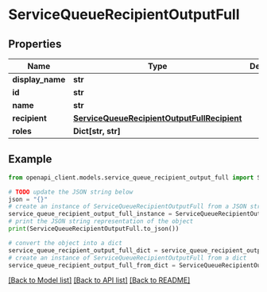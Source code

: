 # ServiceQueueRecipientOutputFull


## Properties

Name | Type | Description | Notes
------------ | ------------- | ------------- | -------------
**display_name** | **str** |  | [optional] 
**id** | **str** |  | [optional] 
**name** | **str** |  | [optional] 
**recipient** | [**ServiceQueueRecipientOutputFullRecipient**](ServiceQueueRecipientOutputFullRecipient.md) |  | [optional] 
**roles** | **Dict[str, str]** |  | [optional] 

## Example

```python
from openapi_client.models.service_queue_recipient_output_full import ServiceQueueRecipientOutputFull

# TODO update the JSON string below
json = "{}"
# create an instance of ServiceQueueRecipientOutputFull from a JSON string
service_queue_recipient_output_full_instance = ServiceQueueRecipientOutputFull.from_json(json)
# print the JSON string representation of the object
print(ServiceQueueRecipientOutputFull.to_json())

# convert the object into a dict
service_queue_recipient_output_full_dict = service_queue_recipient_output_full_instance.to_dict()
# create an instance of ServiceQueueRecipientOutputFull from a dict
service_queue_recipient_output_full_from_dict = ServiceQueueRecipientOutputFull.from_dict(service_queue_recipient_output_full_dict)
```
[[Back to Model list]](../README.md#documentation-for-models) [[Back to API list]](../README.md#documentation-for-api-endpoints) [[Back to README]](../README.md)


